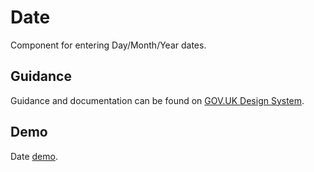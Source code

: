 # Date

Component for entering Day/Month/Year dates.

## Guidance

Guidance and documentation can be found on [GOV.UK Design System](linkgoeshere).

## Demo

Date [demo](linkgoeshere).

<!--
## Installation

```
npm install --save @govuk-frontend/date
```
## Usage

Including the Sass

```
@import "@govuk-frontend/date/date";
```
-->
